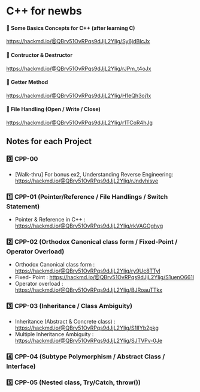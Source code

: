 # C++ for newbs

#### 📌 Some Basics Concepts for C++ (after learning C)
https://hackmd.io/@QBrv51OvRPqs9dJjL2YIig/Sy6jdBIcJx

#### 📌 Contructor & Destructor
https://hackmd.io/@QBrv51OvRPqs9dJjL2YIig/rJPm_t4oJx

#### 📌 Getter Method
https://hackmd.io/@QBrv51OvRPqs9dJjL2YIig/H1eQh3oj1x

#### 📌 File Handling (Open / Write / Close)
https://hackmd.io/@QBrv51OvRPqs9dJjL2YIig/r1TCoR4hJg

## Notes for each Project

### 0️⃣ CPP-00
+ [Walk-thru] For bonus ex2, Understanding Reverse Engineering:
https://hackmd.io/@QBrv51OvRPqs9dJjL2YIig/rJndvhisye

### 1️⃣ CPP-01 (Pointer/Reference / File Handlings / Switch Statement)
+ Pointer & Reference in C++ : https://hackmd.io/@QBrv51OvRPqs9dJjL2YIig/rkVAGOghyg

### 2️⃣ CPP-02 (Orthodox Canonical class form / Fixed-Point / Operator Overload)

+ Orthodox Canonical class form : https://hackmd.io/@QBrv51OvRPqs9dJjL2YIig/ry9Uc8TTyl
+ Fixed- Point : https://hackmd.io/@QBrv51OvRPqs9dJjL2YIig/S1uenO661l
+ Operator overload : https://hackmd.io/@QBrv51OvRPqs9dJjL2YIig/BJRoauTTkx

### 3️⃣ CPP-03 (Inheritance / Class Ambiguity)
+ Inheritance (Abstract & Concrete class) : https://hackmd.io/@QBrv51OvRPqs9dJjL2YIig/S1IIYb2pkg  
+ Multiple Inheritance Ambiguity : https://hackmd.io/@QBrv51OvRPqs9dJjL2YIig/SJTVPv-0Je

### 4️⃣ CPP-04 (Subtype Polymorphism / Abstract Class / Interface)

### 5️⃣ CPP-05 (Nested class, Try/Catch, throw())

